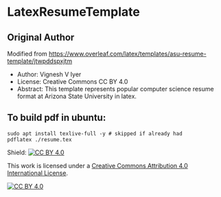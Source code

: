 # LatexResumeTemplate

## Original Author

Modified from https://www.overleaf.com/latex/templates/asu-resume-template/jtwpddspxjtm

- Author: Vignesh V Iyer
- License: Creative Commons CC BY 4.0
- Abstract: This template represents popular computer science resume format at Arizona State University in latex.

## To build pdf in ubuntu:

```
sudo apt install texlive-full -y # skipped if already had
pdflatex ./resume.tex 
```

Shield: [![CC BY 4.0][cc-by-shield]][cc-by]

This work is licensed under a
[Creative Commons Attribution 4.0 International License][cc-by].

[![CC BY 4.0][cc-by-image]][cc-by]

[cc-by]: http://creativecommons.org/licenses/by/4.0/
[cc-by-image]: https://i.creativecommons.org/l/by/4.0/88x31.png
[cc-by-shield]: https://img.shields.io/badge/License-CC%20BY%204.0-lightgrey.svg